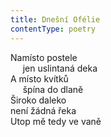 ```yaml
---
title: Dnešní Ofélie
contentType: poetry
---
```


<section>

Namísto postele  
     jen uslintaná deka  
A místo kvítků  
     špína do dlaně  
Široko daleko  
není žádná řeka  
Utop mě tedy ve vaně

</section>
